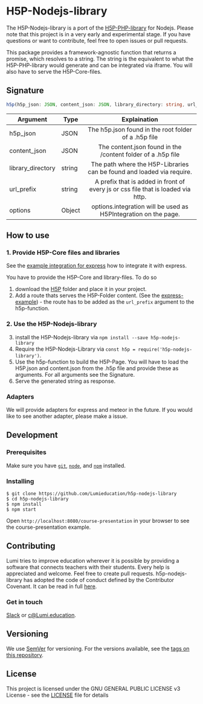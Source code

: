 # H5P-Nodejs-library

The H5P-Nodejs-library is a port of the [H5P-PHP-library](https://github.com/h5p/h5p-php-library) for Nodejs.
Please note that this project is in a very early and experimental stage. If you have questions or want to contribute, feel free to open issues or pull requests.

This package provides a framework-agnostic function that returns a promise, which resolves to a string. The string is the equivalent to what the H5P-PHP-library would generate and can be integrated via iframe. You will also have to serve the H5P-Core-files.

## Signature

```ts
h5p(h5p_json: JSON, content_json: JSON, library_directory: string, url_prefix: string, options: Object): Promise<H5PPage>;
```

| Argument          | Type   |                                   Explaination                                   |
| ----------------- | ------ | :------------------------------------------------------------------------------: |
| h5p_json          | JSON   |               The h5p.json found in the root folder of a .h5p file               |
| content_json      | JSON   |           The content.json found in the /content folder of a .h5p file           |
| library_directory | string |      The path where the H5P-Libraries can be found and loaded via require.       |
| url_prefix        | string | A prefix that is added in front of every js or css file that is loaded via http. |
| options           | Object |         options.integration will be used as H5PIntegration on the page.          |

## How to use

### 1. Provide H5P-Core files and libraries

See the [example integration for express](./examples/express.js) how to integrate it with express.

You have to provide the H5P-Core and library-files. To do so

1. download the [H5P](./h5p) folder and place it in your project.
2. Add a route thats serves the H5P-Folder content. (See the [express-example](https://github.com/Lumieducation/H5P-Nodejs-library/blob/next/examples/express.js#L8)) - the route has to be added as the `url_prefix` argument to the h5p-function.

### 2. Use the H5P-Nodejs-library

3. install the H5P-Nodejs-library via `npm install --save h5p-nodejs-library`
4. Require the H5P-Nodejs-Library via `const h5p = require('h5p-nodejs-library')`.
5. Use the h5p-function to build the H5P-Page. You will have to load the H5P.json and content.json from the .h5p file and provide these as arguments. For all arguments see the Signature.
6. Serve the generated string as response.

### Adapters

We will provide adapters for express and meteor in the future. If you would like to see another adapter, please make a issue.

## Development

### Prerequisites

Make sure you have [`git`](https://git-scm.com/), [`node`](https://nodejs.org/), and [`npm`](https://www.npmjs.com/get-npm) installed.

### Installing

```
$ git clone https://github.com/Lumieducation/h5p-nodejs-library
$ cd h5p-nodejs-library
$ npm install
$ npm start
```

Open `http://localhost:8080/course-presentation` in your browser to see the course-presentation example.

## Contributing

Lumi tries to improve education wherever it is possible by providing a software that connects teachers with their students. Every help is appreciated and welcome.
Feel free to create pull requests.
h5p-nodejs-library has adopted the code of conduct defined by the Contributor Covenant. It can be read in full [here](./CODE-OF-CONDUCT.md).

### Get in touch

[Slack](https://join.slack.com/t/lumi-education/shared_invite/enQtMjY0MTM2NjIwNDU0LWU3YzVhZjdkNGFjZGE1YThjNzBiMmJjY2I2ODk2MzAzNDE3YzI0MmFkOTdmZWZhOTBmY2RjOTc3ZmZmOWMxY2U) or [c@Lumi.education](mailto:c@Lumi.education).

## Versioning

We use [SemVer](http://semver.org/) for versioning. For the versions available, see the [tags on this repository](https://github.com/Lumieducation/Lumi/tags).

## License

This project is licensed under the GNU GENERAL PUBLIC LICENSE v3 License - see the [LICENSE](LICENSE) file for details
